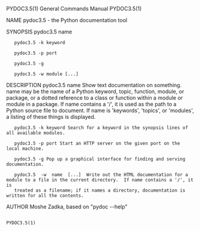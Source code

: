 PYDOC3.5(1)                                                   General Commands Manual                                                  PYDOC3.5(1)

NAME
       pydoc3.5 - the Python documentation tool

SYNOPSIS
       pydoc3.5 name

       pydoc3.5 -k keyword

       pydoc3.5 -p port

       pydoc3.5 -g

       pydoc3.5 -w module [...]

DESCRIPTION
       pydoc3.5  name  Show  text documentation on something.  name may be the name of a Python keyword, topic, function, module, or package, or a
       dotted reference to a class or function within a module or module in a package.  If name contains a '/', it is used as the path to a Python
       source file to document. If name is 'keywords', 'topics', or 'modules', a listing of these things is displayed.

       pydoc3.5 -k keyword Search for a keyword in the synopsis lines of all available modules.

       pydoc3.5 -p port Start an HTTP server on the given port on the local machine.

       pydoc3.5 -g Pop up a graphical interface for finding and serving documentation.

       pydoc3.5  -w  name  [...]  Write out the HTML documentation for a module to a file in the current directory.  If name contains a '/', it is
       treated as a filename; if it names a directory, documentation is written for all the contents.

AUTHOR
       Moshe Zadka, based on "pydoc --help"

                                                                                                                                       PYDOC3.5(1)
